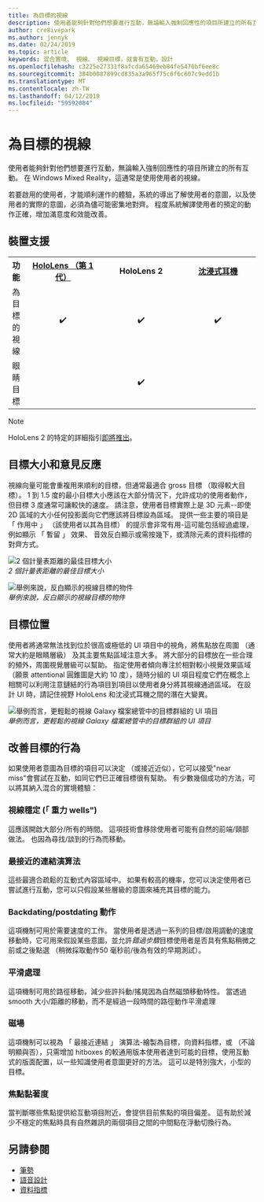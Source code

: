 ```yaml
---
title: 為目標的視線
description: 使用者能夠針對他們想要進行互動，無論輸入強制回應性的項目所建立的所有互動。
author: cre8ivepark
ms.author: jennyk
ms.date: 02/24/2019
ms.topic: article
keywords: 混合實境、 視線、 視線目標，就會有互動，設計
ms.openlocfilehash: c3225e27331f8afcda65469eb84fe5470bf6ee8c
ms.sourcegitcommit: 384b0087899cd835a3a965f75c6f6c607c9edd1b
ms.translationtype: MT
ms.contentlocale: zh-TW
ms.lasthandoff: 04/12/2019
ms.locfileid: "59592084"
---
```

# <a name="gaze-targeting"></a>為目標的視線

使用者能夠針對他們想要進行互動，無論輸入強制回應性的項目所建立的所有互動。 在 Windows Mixed Reality，這通常是使用使用者的視線。

若要啟用的使用者，才能順利運作的體驗，系統的導出了解使用者的意圖，以及使用者的實際的意圖，必須為儘可能密集地對齊。 程度系統解譯使用者的預定的動作正確，增加滿意度和效能改善。

## <a name="device-support"></a>裝置支援

<table>
<tr>
<th>功能</th><th style="width:150px"> <a href="hololens-hardware-details.md">HoloLens （第 1 代）</a></th><th style="width:150px">HoloLens 2</th><th style="width:150px"> <a href="immersive-headset-hardware-details.md">沈浸式耳機</a></th>
</tr><tr>
<td> 為目標的視線</td><td style="text-align: center;"> ✔️</td><td style="text-align: center;"> ✔️</td><td style="text-align: center;">✔️ </td>
</tr><tr>
<td> 眼睛目標</td><td style="text-align: center;"></td><td style="text-align: center;"> ✔️</td><td style="text-align: center;"></td>
</tr>
</table>

> [!NOTE]
> HoloLens 2 的特定的詳細指引[即將推出](index.md#news-and-notes)。

## <a name="target-sizing-and-feedback"></a>目標大小和意見反應

視線向量可能會重複用來順利的目標，但通常最適合 gross 目標 （取得較大目標）。 1 到 1.5 度的最小目標大小應該在大部分情況下，允許成功的使用者動作，但目標 3 度通常可讓較快的速度。 請注意，使用者目標實際上是 3D 元素--即使 2D 區域的大小任何投影面向它們應該將目標設為區域。 提供一些主要的項目是 「 作用中 」 （該使用者以其為目標） 的提示會非常有用-這可能包括經過處理，例如顯示 「 暫留 」 效果、 音效反白顯示或需按幾下，或清除元素的資料指標的對齊方式。

![2 個計量表距離的最佳目標大小](images/gazetargeting-size-1000px.jpg)<br>
*2 個計量表距離的最佳目標大小*

![舉例來說，反白顯示的視線目標的物件](images/gazetargeting-highlighting-640px.jpg)<br>
*舉例來說，反白顯示的視線目標的物件*

## <a name="target-placement"></a>目標位置

使用者將通常無法找到位於很高或極低的 UI 項目中的視角，將焦點放在周圍 （通常大約是眼睛層級） 及其主要焦點區域注意大多。 將大部分的目標放在一些合理的頻外，周圍視覺層級可以幫助。 指定使用者傾向專注於相對較小視覺效果區域 （願景 attentional 圓錐圖是大約 10 度），隨時分組的 UI 項目程度它們在概念上相關可以利用注意鏈結的行為項目到項目以使用者身分將其視線通過區域。 在設計 UI 時，請記住視野 HoloLens 和沈浸式耳機之間的潛在大變異。

![舉例而言，更輕鬆的視線 Galaxy 檔案總管中的目標群組的 UI 項目](images/gazetargeting-grouping-1000px.jpg)<br>
*舉例而言，更輕鬆的視線 Galaxy 檔案總管中的目標群組的 UI 項目*

## <a name="improving-targeting-behaviors"></a>改善目標的行為

如果使用者意圖為目標的項目可以決定 （或接近近似），它可以接受"near miss"會嘗試在互動，如同它們已正確目標很有幫助。 有少數幾個成功的方法，可以將其納入混合的實境體驗：

### <a name="gaze-stabilization-gravity-wells"></a>視線穩定 (「 重力 wells")

這應該開啟大部分/所有的時間。 這項技術會移除使用者可能有自然的前端/頸部做法。 也因為尋找/談到的行為而移動。

### <a name="closest-link-algorithms"></a>最接近的連結演算法

這些最適合疏鬆的互動式內容區域中。 如果有較高的機率，您可以決定使用者已嘗試進行互動，您可以只假設某些層級的意圖來補充其目標的能力。

### <a name="backdatingpostdating-actions"></a>Backdating/postdating 動作

這項機制可用於需要速度的工作。 當使用者是透過一系列的目標/啟用調動的速度移動時，它可用來假設某些意圖，並允許*錯過步驟*目標使用者是否具有焦點稍微之前或之後點選 （稍微採取動作50 毫秒前/後為有效的早期測試）。

### <a name="smoothing"></a>平滑處理

這項機制可用於路徑移動，減少些許抖動/搖晃因為自然磁頭移動特性。 當透過 smooth 大小/距離的移動，而不是經過一段時間的路徑動作平滑處理

### <a name="magnetism"></a>磁場

這項機制可以視為 「 最接近連結 」 演算法-繪製為目標，向資料指標，或 （不論明顯與否），只需增加 hitboxes 的較通用版本使用者達到可能的目標，使用互動式的版面配置，以一些知識使用者意圖更好的方法。 這可以是特別強大，小型的目標。

### <a name="focus-stickiness"></a>焦點黏著度

當判斷哪些焦點提供給互動項目附近，會提供目前焦點的項目偏差。 這有助於減少不穩定的焦點時具有自然雜訊的兩個項目之間的中間點在浮動切換行為。

## <a name="see-also"></a>另請參閱
* [筆勢](gestures.md)
* [語音設計](voice-design.md)
* [資料指標](cursors.md)
